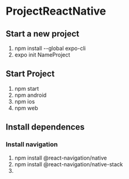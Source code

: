 # ProjectReactNative

## Start a new project

1. npm install --global expo-cli
1. expo init NameProject

## Start Project

1. npm start
1. npm android
1. npm ios
1. npm web

## Install dependences

### Install navigation

1. npm install @react-navigation/native
1. npm install @react-navigation/native-stack
1. 


